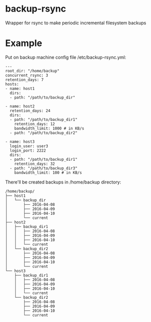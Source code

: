 # backup-rsync
Wrapper for rsync to make periodic incremental filesystem backups

# Example
Put on backup machine config file /etc/backup-rsync.yml:
```
---
root_dir: "/home/backup"
concurrent_rsync: 3
retention_days: 7
hosts:
- name: host1
  dirs:
  - path: "/path/to/backup_dir"
  
- name: host2
  retention_days: 24
  dirs:
  - path: "/path/to/backup_dir1"
    retention_days: 12
    bandwidth_limit: 1000 # in KB/s
  - path: "/path/to/backup_dir2"
  
- name: host3
  login_user: user3
  login_port: 2222
  dirs:
  - path: "/path/to/backup_dir1"
    retention_days: 32
  - path: "/path/to/backup_dir3"
    bandwidth_limit: 100 # in KB/s
```

There'll be created backups in /home/backup directory:
```
/home/backup/
├── host1
│   └── backup_dir
│       ├── 2016-04-08
│       ├── 2016-04-09
│       ├── 2016-04-10
│       └── current
├── host2
│   ├── backup_dir1
│   │   ├── 2016-04-08
│   │   ├── 2016-04-09
│   │   ├── 2016-04-10
│   │   └── current
│   └── backup_dir2
│       ├── 2016-04-08
│       ├── 2016-04-09
│       ├── 2016-04-10
│       └── current
└── host3
    ├── backup_dir1
    │   ├── 2016-04-08
    │   ├── 2016-04-09
    │   ├── 2016-04-10
    │   └── current
    └── backup_dir2
        ├── 2016-04-08
        ├── 2016-04-09
        ├── 2016-04-10
        └── current
```

